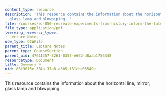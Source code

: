 ```yaml
---
content_type: resource
description: 'This resource contains the information about the horizontal line, mirror,
  glass lamp and blowpiping. '
file: /courses/ec-050-recreate-experiments-from-history-inform-the-future-from-the-past-galileo-january-iap-2010/86f30f5e384a37a8a6b5f31cbe06549e_MITEC_050IAP10_sum04.pdf
file_type: application/pdf
learning_resource_types:
- Lecture Notes
ocw_type: OCWFile
parent_title: Lecture Notes
parent_type: CourseSection
parent_uid: 47611357-3261-035f-e662-d8aab1756348
resourcetype: Document
title: Summary 4
uid: 86f30f5e-384a-37a8-a6b5-f31cbe06549e
---
```

This resource contains the information about the horizontal line, mirror, glass lamp and blowpiping. 